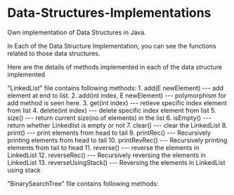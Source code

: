 # Data-Structures-Implementations
Own implementation of Data Structures in Java.

In Each of the Data Structure Implementation, you can see the functions related to those data structures.

Here are the details of methods implemented in each of the data structure implemented

"LinkedList" file contains following methods:
      1. add(E newElement)            --- add element at end to list.
      2. add(int index, E newElement) --- polymorphism for add method is seen here.
      3. get(int index)               --- retieve specific index element from list
      4. delete(int index)            --- delete specific index element from list
      5. size()                       --- return current size(no.of elements) in the list
      6. isEmpty()                    --- return whether Linkedlist is empty or not
      7. clear()                      --- clear the LinkedList
      8. print()                      --- print elements from head to tail
      9. printRec()                   --- Recursively printing elements from head to tail
     10. printRevRec()                --- Recursively printing elements from tail to head
     11. reverse()                    --- reverse the elements in LinkedList
     12. reverseRec()                 --- Recursively reversing the elements in LinkedList
     13. reverseUsingStack()          --- Reversing the elements in LinkedList using stack
 
 "BinarySearchTree" file contains following methods:
    
